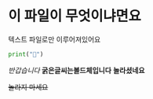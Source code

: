 # 이 파일이 무엇이냐면요
텍스트 파일로만 이루어져있어요

```python
print("🐥")
```

*반갑습니다*
**굵은글씨는볼드체입니다**
__놀라셨네요__

~~놀라지 마세요~~
